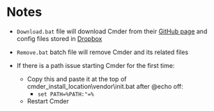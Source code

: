# Notes
- `Download.bat` file will download Cmder from their [GitHub page]("https://github.com/cmderdev/cmder") and config files stored in [Dropbox]("https://www.dropbox.com")
- `Remove.bat` batch file will remove Cmder and its related files

- If there is a path issue starting Cmder for the first time:
  - Copy this and paste it at the top of cmder_install_location\vendor\init.bat after @echo off:
    - `set PATH=%PATH:"=%`
  - Restart Cmder
